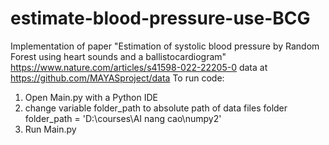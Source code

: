 # estimate-blood-pressure-use-BCG
Implementation of paper  "Estimation of systolic blood pressure by Random Forest using heart sounds and a ballistocardiogram"
https://www.nature.com/articles/s41598-022-22205-0
data at
https://github.com/MAYASproject/data
To run code:
1. Open Main.py with a Python IDE
2. change variable folder_path to absolute path of data files folder
folder_path = 'D:\\courses\\AI nang cao\\numpy2'
3. Run Main.py
